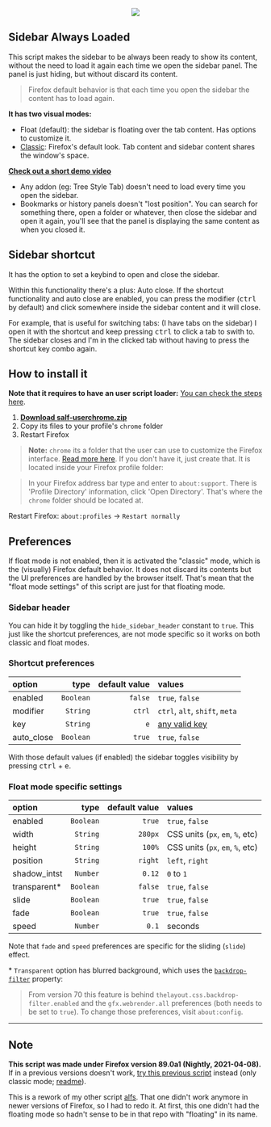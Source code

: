<p align="center">
  <a href="https://imgur.com/a/KnstI16" target="_blank">
    <img src="https://i.imgur.com/lnIsbhN.gif">
  </a>
</p>

## Sidebar Always Loaded
This script makes the sidebar to be always been ready to show its content, without the need to load it again each time we open the sidebar panel. The panel is just hiding, but without discard its content.

> Firefox default behavior is that each time you open the sidebar the content has to load again.

**It has two visual modes:**
- Float (default): the sidebar is floating over the tab content. Has options to customize it.
- [Classic](https://i.imgur.com/F1StTk6.gif): Firefox's default look. Tab content and sidebar content shares the window's space.

[**Check out a short demo video**](https://imgur.com/a/KnstI16)

* Any addon (eg: Tree Style Tab) doesn't need to load every time you open the sidebar.
* Bookmarks or history panels doesn't "lost position". You can search for something there, open a folder or whatever, then close the sidebar and open it again, you'll see that the panel is displaying the same content as when you closed it.

## Sidebar shortcut
It has the option to set a keybind to open and close the sidebar.

Within this functionality there's a plus: Auto close. If the shortcut functionality and auto close are enabled, you can press the modifier (<kbd>ctrl</kbd> by default) and click somewhere inside the sidebar content and it will close.

For example, that is useful for switching tabs: (I have tabs on the sidebar) I open it with the shortcut and keep pressing <kbd>ctrl</kbd> to click a tab to swith to. The sidebar closes and I'm in the clicked tab without having to press the shortcut key combo again.

## How to install it
**Note that it requires to have an user script loader:** [You can check the steps here](https://github.com/thepante/setup/wiki/How-to-use-Firefox-'userChrome'-scripts).
1. [**Download salf-userchrome.zip**](https://github.com/thepante/SAL-Firefox/releases/latest/download/salf-userchrome.zip)
2. Copy its files to your profile's `chrome` folder
3. Restart Firefox

> **Note:** `chrome` its a folder that the user can use to customize the Firefox interface. [Read more here](http://kb.mozillazine.org/index.php?title=UserChrome.css).
If you don't have it, just create that. It is located inside your Firefox profile folder:

> In your Firefox address bar type and enter to `about:support`. There is 'Profile Directory' information, click 'Open Directory'. That's where the `chrome` folder should be located at.

Restart Firefox: `about:profiles` → `Restart normally`

## Preferences
If float mode is not enabled, then it is activated the "classic" mode, which is the (visually) Firefox default behavior. It does not discard its contents but the UI preferences are handled by the browser itself. That's mean that the "float mode settings" of this script are just for that floating mode.

### Sidebar header
You can hide it by toggling the `hide_sidebar_header` constant to `true`. This just like the shortcut preferences, are not mode specific so it works on both classic and float modes.

### Shortcut preferences

| option      | type       | default value  | values
| :---        | ---:       | ---:           | :--- |
| enabled     | `Boolean`  | `false`        | `true`, `false`
| modifier    | `String`   | `ctrl`         | `ctrl`, `alt`, `shift`, `meta`
| key         | `String`   | `e`            | [any valid key](https://gist.github.com/thepante/2a72d4937f076dc6704ed0fbb3a4ca0c)
| auto_close  | `Boolean`  | `true`         | `true`, `false`

With those default values (if enabled) the sidebar toggles visibility by pressing <kbd>ctrl</kbd> + <kbd>e</kbd>.

### Float mode specific settings

| option       | type      | default value  | values
| :---         | ---:      | ---:           | :--- |
| enabled      | `Boolean` | `true`         | `true`, `false`
| width        | `String`  | `280px`        | CSS units (`px`, `em`, `%`, etc)
| height       | `String`  | `100%`         | CSS units (`px`, `em`, `%`, etc)
| position     | `String`  | `right`        | `left`, `right`
| shadow_intst | `Number`  | `0.12`         | `0` to `1`
| transparent* | `Boolean` | `false`        | `true`, `false`
| slide        | `Boolean` | `true`         | `true`, `false`
| fade         | `Boolean` | `true`         | `true`, `false`
| speed        | `Number`  | `0.1`          | seconds

Note that `fade` and `speed` preferences are specific for the sliding (`slide`) effect.

\* `Transparent` option has blurred background, which uses the [`backdrop-filter`](https://developer.mozilla.org/en-US/docs/Web/CSS/backdrop-filter) property:
> From version 70 this feature is behind `thelayout.css.backdrop-filter.enabled` and the `gfx.webrender.all` preferences (both needs to be set to `true`). To change those preferences, visit `about:config`.

---

## Note
**This script was made under Firefox version 89.0a1 (Nightly, 2021-04-08).**<br>
If in a previous versions doesn't work, [try this previous script](https://github.com/thepante/SAL-Firefox/releases/tag/2.5) instead (only classic mode; [readme](https://github.com/thepante/SAL-Firefox/tree/2.5)).


This is a rework of my other script [alfs](https://github.com/thepante/alfs-firefox). That one didn't work anymore in newer versions of Firefox, so I had to redo it. At first, this one didn't had the floating mode so hadn't sense to be in that repo with "floating" in its name.
